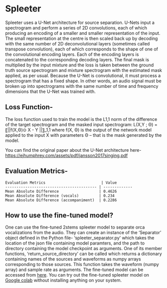 # Spleeter
Spleeter uses a U-Net architecture for source separation. U-Nets input a spectrogram and perform a series of 2D convolutions, each of which producing an encoding of a smaller and smaller representation of the input. The small representation at the centre is then scaled back up by decoding with the same number of 2D deconvolutional layers (sometimes called transpose convolution), each of which corresponds to the shape of one of the convolutional encoding layers. Each of the encoding layers is concatenated to the corresponding decoding layers.
The final mask is multiplied by the input mixture and the loss is taken between the ground truth source spectrogram and mixture spectrogram with the estimated mask applied, as per usual.
Because the U-Net is convolutional, it must process a spectrogram that has a fixed shape. In other words, an audio signal must be broken up into spectrograms with the same number of time and frequency dimensions that the U-Net was trained with.

## Loss Function-
The loss function used to train the model is the L1,1 norm of the difference of the target spectrogram and the masked input spectrogram:
L(X,Y ; Θ) =〖||f(X,Θ)⊙ X - Y ||〗_1,1
where f(X, Θ) is the output of the network model applied to the input X with parameters Θ – that is the mask generated by the model.

You can find the original paper about the U-Net architecture here-https://ejhumphrey.com/assets/pdf/jansson2017singing.pdf

## Evaluation Metrics-
```
Evaluation Metrics                         | Value
----------------------------------------- | -------------
Mean Absolute Difference                  | 0.4626
Mean Absolute Difference (vocals)         | 0.234
Mean Absolute Difference (accompaniment)  | 0.2286
```

## How to use the fine-tuned model?
One can use the fine-tuned 2stems spleeter model to separate orca vocalizations from the audio. They can create an instance of the ‘Separator’ object defined in the Python file- ‘spleeter_separator.py’ which takes the location of the json file containing model paramters, and the path to directory containing the model checkpoint as arguments. One of its member functions, ‘return_source_directory’ can be called which returns a dictionary containing names of the sources and waveforms as numpy arrays corresponding to those sources. This function takes the waveform (numpy array) and sample rate as arguments.
The fine-tuned model can be accessed from [here](https://drive.google.com/drive/u/3/folders/1dQFwODO-pIYMax55gq7q6OKtlDkeN5Rz).
You can try out the fine-tuned spleeter model on [Google colab](https://colab.research.google.com/drive/1ijn3lBymWftxfWMEjGimgiG1r89XFm2x?authuser=3#scrollTo=j2ISw4z3ZDge) without installing anything on your system.
